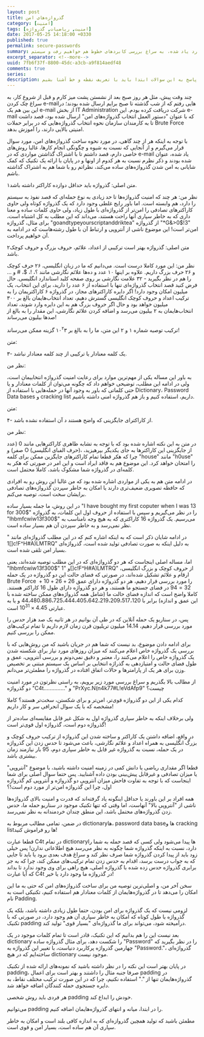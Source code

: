 ```yaml
---
layout: post
title: گذروازه‌های امن
category: [امنیت]
tags: [امنیت, ریاضیات, گذرواژه]
date: 2017-05-25 14:18:00 +0330
published: true
permalink: secure-passwords
summary: شاید وقتی برای اولین بار به برنامه نویسی بازی‌های کامپیوتری فکر کنیم احتمالا مهم‌ترین سوال برامون اینکه کامپیوتر به چه طریق همه اشیا رو در محل درستشون قرار می‌دهد؟ یا اشیا چگونه توسط کامپیوتر جابجا می‌شن؟ برای پاسخ به این سوالات ابتدا باید به سراغ تعریف نقطه و نحوه قرارگیری اشیا در فضاهای دو بعدی و سه بعدی برویم، دستگاه‌های مختصاتی را بررسی کنیم و سپس به سراغ تعریف خط و بردار بپردازیم. در این پست ضمن بررسی موارد یاد شده، به سراغ بررسی کابردهای خطوط هم خواهیم رفت و سیستم line-line collision detection را هم با هم بررسی خواهیم کرد.
excerpt_separator: <!--more--> 
uuid: 7fb6f37f-8800-45dc-a3cb-a9f814aedf48
comments: true
series:
description: شاید وقتی برای اولین بار به برنامه نویسی بازی‌های کامپیوتری فکر کنیم احتمالا مهم‌ترین سوال برامون اینکه کامپیوتر به چه طریق همه اشیا رو در محل درستشون قرار می‌دهد؟ یا اشیا چگونه توسط کامپیوتر جابجا می‌شن؟ برای پاسخ به این سوالات ابتدا باید با تعریف نقطه و خط آشنا بشیم.
---
```

چند وقت پیش، مثل هر روز صبح بعد از نشستن پشت میز کارم و قبل از شروع کار، به سراغ چک کردن e-mailهایی رفتم که از شب گذشته تا صبح برایم ارسال شده بودند؛ در این بین هم یک e-mail از بخش IT Administration شرکت دریافت کرده بودم.
این e-mail که با عنوان "دستور العمل انتخاب گذرواژه‌های امن" ارسال شده بود، قصد داشت تا به کارمندان سازمان نحوه انتخاب گذرواژه‌هایی که در برابر حملات Brute Force امنیتی بالایی دارند، را آموزش بدهد.

با توجه به اینکه هر از چند گاهی، در مورد نحوه ساخت گذرواژه‌های امن، مورد سوال قرار می‌گیرم و از آنجایی که نسبت به شیوه و چگونگی انجام کارها، غالبا روش‌های خاصی دارم، قصد داشتم تا با اشتراک گذاشتن مواردی که در e-mail یاد شده، عنوان شده بودند و ذکر نظرم نسبت به هر کدوم از اونها و در پایان با ارائه یک تکنیک که کمک شایانی به امن‌ شدن گذرواژه‌های ساده می‌کند، نظراتم رو با شما هم به اشتراک گذاشته باشم.


<span class="number-box">۱</span><span class="font-color-white">متن اصلی:</span> گذرواژه باید حداقل دوازده کاراکتر داشته باشد.

<span class="font-color-white">نظر من:</span> هر چند که امنیت گذرواژه‌ها تا حد زیادی به نوع حمله‌ای که قصد نفوذ به سیستم را دارد، هم وابسته است. اما باور رایج غلطی وجود دارد که یک گذرواژه کوتاه ولی حاوی کاراکترهای تصادفی را امن‌تر از گذرواژه‌ای با طول زیاد، ولی حاوی کلمات ساده و معنا داری که به خاطر سپاری آنها راحت هستند، می‌داند که این مطلب به کل اشتباه است، برای مثال، گذرواژه &quot;goandtypeyourscriptanddriktea&quot; از گذرواژه &quot;*G&>0$!3&quot; امن‌تر است! این موضوع ناشی از آنتروپی و ارتباط آن با طول رشته‌هاست که در ادامه به آن خواهیم پرداخت.


<span class="number-box">۲</span><span class="font-color-white">متن اصلی:</span> گذرواژه بهتر است ترکیبی از اعداد، علائم، حروف بزرگ و حروف کوچک باشد.

<span class="font-color-white">نظر من:</span> این مورد کاملا درست است. می‌دانیم که ما در زبان انگلیسی، ۲۶ حرف کوچک و ۲۶ حرف بزرگ داریم. علاوه بر اینها ۱۰ عدد و ده‌ها علائم نگارشی مانند ؟، !، $، # و ... را هم در نظر بگیرید - ۳۲ علامت نگارشی بر روی صفحه کلید استاندارد انگلیسی. حال فرض کنید قصد انتخاب گذرواژه‌ای تنها با استفاده از ۶ عدد را دارید، برای این انتخاب، یک میلیون امکان وجود دارد! اگر دایره کاراکترهای مجاز، در گذرواژه ۶ کاراکتریمان را به ترکیب اعداد و حروف کوچک انگلیسی گسترش دهیم، تعداد انتخاب‌هایمان بالغ بر ۳۰۰ میلیون خواهد بود و حال اگر حروف بزرگ هم به این دایره وارد شوند، تعداد انتخاب‌هایمان به ۲ بیلیون می‌رسد و اضافه کردن علائم نگارشی، این مقدار را به بالغ از صدها بیلیون می‌رساند!

ترکیب توصیه شماره ۱ و ۲ این متن، ما را به بالغ بر $۱۰^۲۳$ گزینه ممکن می‌رساند!

متن:

۳- یک کلمه معنادار یا ترکیبی از چند کلمه معنادار نباشد.

نظر من:

به باور این مساله یکی از مهم‌ترین موارد برای رعایت امنیت گذرواژه انتخابیمان است، ولی در ادامه این مطلب، توضیحی خواهم داد که چگونه می‌توان از کلمات معنادار و یا حتی کلماتی که باور به وجود آنها در حمله‌هایی با استفاده از Dictionary، Password Data bases و cracking list داریم، استفاده کنیم و باز هم گذرواژه امنی داشته باشیم.

متن:

۴- از کاراکترای جایگزینی که واضح هستند د آن استفاده نشده باشد.

نظر من:

در متن به این نکته اشاره شده بود که با توجه به تشابه ظاهری کاراکترهایی مانند 0 (عدد صفر) و O (حرف الفبای انگلیسی)، از جایگزینی این کاراکترها به جای یکدیگر بپرهیزید، چرا که هکر قطعا تمام کاراکترهای جایگزین ممکن برای کلمه "house" مانند "h0use" را امتحان خواهد کرد. این موضوع هم به فاقد ایراد است و این امر در صورتی که هکر به کلمه‌ای در گذرواژه شما مشکوک باشد، کاملا محتمل است.

در ادامه متن هم به یکی از مواردی اشاره شده بود که من غالبا این روش رو به افرادی که حافظه تصویری ضعیف‌تری دارند یا امکان به خاطر سپردن گذرواژه‌های تصادفی برایشان سخت  است، توصیه می‌کنم.

در این روش، ما جمله بسیار ساده "I have bought my first coputer when I was 13 for 300\$" را در نظر می‌گیریم و سپس با استفاده از حروف اول این کلمات، به گذرواژه "Ihbmfcwiw13f300\$" می‌رسیم. یک گذرواژه 16 کاراکتری که به هیچ وجه نامناسب به نظر نمی‌رسد و به خاطر سپردن آن هم بسیار ساده است.

در ادامه شایان ذکر است که به اینکه اشاره کنم که در این مطلب گذرواژه‌ای مانند "[]1c!F^H#A)LMTRQ" به دلیل اینکه به صورت تصادفی تولید شده است، گذرواژه‌ای بسیار امن تلقی شده است.

اما، مساله اصلی اینجاست که هر دو گذرواژه‌ای که در این مطلب توصیه شده‌اند، یعنی "Ihbmfcwiw13f300\$" و "1[]c!F^H#A)LMTRQ" از حروف کوچک و بزرگ انگلیسی، ارقام و علائم تشکیل شده‌اند، در صورتی که فضای حالت این دو گذرواژه در یک حمله Brute Force را مورد بررسی قرار دهیم، هر دو گذرواژه دارای عمق $26 + 26 + 10 + 32 = 94$ در فضای جستجو ما هستند، و هر دو گذرواژه دارای طول 16 کاراکتر هستند.
کاملا واضح است که اندازه فضای حالت ما (شامل همه گذرواژه‌های ممکن ساخته شده با این عمق و اندازه) برابر با 44،480،886،725،444،405،642،219،209،517،120 و یا به عبارتی $4.45 × 10^31$ است.

پس، در سناریو یک حمله آنلاین که در طی آن بوانیم در هر ثانیه یک صد هزار حدس را مورد بررسی قرار دهیم، 14.14 میلیون تریلیون قرن زمان لازم داریم تا تمام ترکیب‌های ممکن را بررسی کنیم.

برای ادامه دادن موضوع، بد نیست که شما هم در جریان باشید که من روش‌هایی که با بررسی یک گذرواژه خاص اعلام می‌کنند که میزان روزهای مورد نیاز برای شکسته شدن یک گذرواژه خاص را اعلام می‌کنند را، معتبر و دقیق نمی‌دونم و بررسی آنتروپی، عمق و طول فضای حالت و امتیازدهی به گذراژه انتخابی بر اساس یک سیستم مبتنی بر تخصیص وزن برای هر یک از پارامترها و حالات اتفاق افتاده در گذرواژه را مطمئن‌تر می‌دانم.

از مطالب بالا بگذریم و سراغ بررسی مورد زیر برویم، به راستی نظرتون در مورد امنیت دو گذرواژه "C4t.............." و "PrXyc.N(n4k77#L!eVdAfp9" چیست؟

کدام یکی از این دو گذرواژه قوی‌تر، امن‌تر و برای شکستن، سخت‌تر هستند؟ کاملا مشخصه که با یک سوال انحرافی سر و کار داریم!

ولی برخلاف اینکه به خاطر سپاری گذرواژه اول به شکل غیر قابل مقایسه‌ای ساده‌تر از گذرواژه دوم است، گذرواژه اول قوی‌تر است!

در واقع، اضافه داشتن یک کاراکتر و ساخته شدن این گذرواژه از ترکیب حروف کوچک و بزرگ انگلیسی به همراه اعداد و علائم نگارشی، باعث می‌شود تا حدس زدن این گذرواژه در یک حمله، نسبت به گذرواژه غیر قابل به خاطر سپاری دوم، 95 بار نیازمند زمان بیشتری باشد.

قطعا اگر مقداری ریاضی یا دانش کمی در زمینه امنیت داشته باشید، با موضوع "آنتروپی" یا میزان تصادفی و غیرقابل پیش‌بینی بودن داده آشنایید. پس حتما سوال اصلی برای شما اینجاست که با توجه به تفاوت فاحش میزان آنتروپی دو گذرواژه و آنتروپی کم گذرواژه اول، چرا این گذرواژه امن‌تر از مورد دوم است!؟

همه افراد بر این باورند یا حداقل اینگونه یاد گرفته‌اند که قدرت و امنیت بالای گذرواژه‌ها ناشی از "آنتروپی بالا" آنهاست، اما وقتی که تنها تکنیک موجود در سناریو حمله ما، حدس زدن گذرواژه‌های محتمل باشد، این منطق چندان خردمندانه به نظر نمی‌رسد.

در ضمن، تمامی مطالب مربوط به dictionaryها، password data baseها و cracking listها رو فراموش کنید!

قطعا عبارت C4t در تمام dictionaryها پیدا می‌شود ولی کسی که قصد حمله به شما را دارد، نسبت به اینکه گذرواژه شما چگونه به نظر می‌رسد هیچ اطلاعاتی ندارن! پس خیلی زود باید از پیدا کردن گذرواژه شما صرف نظر کند و سراغ هدف بعدی برود یا باید تا جایی که به جواب درست برسد، اقدام به حدس زدن تمام ترکیب‌های ممکن کند، چرا که به جز برابری گذرواژه حدس زده شده با گذرواژه اصلی، هیچ راهی برای وی وجود ندارد تا بداند که آیا عبارت C4t در گذرواژه ما وجود دارد یا خیر!

سخن آخر من، و اصلی‌ترین توصیه من برای ساخت گذرواژه‌های امن که حتی به ما این امکان را می‌دهد تا در گذرواژه‌هایمان از کلمات معنادار هم استفاده کنیم، تکنیکی است به نام Padding.

لزومی نیست که یک گذرواژه برای امن بودن، حتما طول زیادی داشته باشد، بلکه یک گذرواژه با طول کوتاه که امکان به خاطر سپاری آن هم وجود دارد، در صورتی که با تکنیک padding درآمیخته شود، می‌تواند برای ما گذرواژه‌ای "بسیار قوی" تولید کند.

بعد نیست این را هم بدانیم که این تکنیک، قادر است تا تمام کلمات موجود در یک dictionary را شکست دهد، برای مثال گذرواژه ساده "Password" را در نظر بگیرید که چهارمین گذرواژه پرکاربرد دنیاست، با تغییر این گذرواژه به "Password."، گذرواژه‌ای ساخته‌ایم که در هیچ dictionary موجود نیست.

در پایان بهتر است این نکته را در نظر داشته باشید که نمونه‌های ارائه شده از تکنیک padding، صرفا جنبه مثال را داشتند و بهتر است برای اعمال padding در گذرواژه‌هایمان تنها از "." استفاده نکنیم، چرا که در این صورت ترکیب مختلف نقاط، به دایره جستجوی حمله کنندگان اضافه خواهد شد. 

هر فردی باید روش شخصی padding خودش را ابداع کند.

می‌توانیم padding را در ابتدا، میانه و انتهای گذرواژه‌هایمان اضافه کنیم.

مطمئن باشید که تولید همچین گذروازه‌ای که به اندازه کافی بلند است و امکان به خاطر سپاری آن هم ساده است، بسیار امن و قوی است.
